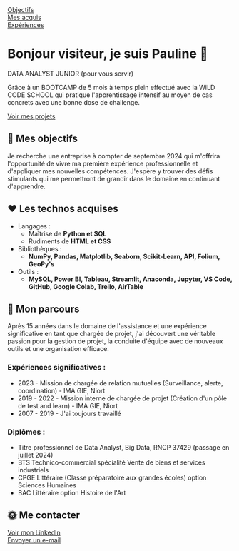 <!DOCTYPE html>
<html lang="fr">

<head>
  <meta charset="UTF-8">
  
<body>

  <nav id="menu">
    <div>
      <a href="#objectifs">Objectifs</a>
    </div>
    <div>
      <a href="#technos">Mes acquis</a>
    </div>
    <div>
      <a href="#parcours">Expériences</a>
    </div>
  </nav>

<div id="hero" class="card center margin-card">
  <h1>
    Bonjour visiteur, je suis <b>Pauline</b> 👋​
  </h1>
  <p>DATA ANALYST JUNIOR (pour vous servir)</p>
  <p id="citation">Grâce à un BOOTCAMP de 5 mois à temps plein effectué avec la WILD CODE SCHOOL qui pratique l'apprentissage intensif au moyen de cas concrets avec une bonne dose de challenge.</p>
  <a class="btn btn-red" href="https://github.com/PaulineS11" target="_blank">Voir mes projets</a>
</div>

  <!-- Section Objectif -->
  <div id="objectifs" class="card margin-card">
    <h2>🎯 Mes objectifs</h2>
    <p>Je recherche une entreprise à compter de septembre 2024 qui m'offrira l'opportunité de vivre ma première expérience professionnelle et d'appliquer mes nouvelles compétences. J'espère y trouver des défis stimulants qui me permettront de grandir dans le domaine en continuant d'apprendre.</p>
  </div>

  <!-- Section technos -->
  <div id="technos" class="card margin-card">
    <h2>❤️ Les technos acquises</h2>
    <ul>
      <li>Langages :
        <ul>
          <li>Maîtrise de <b>Python et SQL</b></li>
          <li>Rudiments de <b>HTML et CSS</b></li>
        </ul>
      </li>
      <li>Bibliothèques :
        <ul>
          <li><b>NumPy, Pandas, Matplotlib, Seaborn, Scikit-Learn, API, Folium, GeoPy's</b></li>
        </ul>
      </li>
      <li>Outils :
        <ul>
          <li><b>MySQL, Power BI, Tableau, Streamlit, Anaconda, Jupyter, VS Code, GitHub, Google Colab, Trello, AirTable</b></li>
        </ul>
      </li>
    </ul>
  </div>

  <!-- Section parcours / expérience -->
  <div id="parcours" class="card margin-card">
    <h2>🌱 Mon parcours</h2>
    <p>Après 15 années dans le domaine de l'assistance et une expérience significative en tant que chargée de projet, j'ai découvert une véritable passion pour la gestion de projet, la conduite d'équipe avec de nouveaux outils et une organisation efficace.</p>
    <h3>Expériences significatives :</h3>
    <ul>
      <li>2023 - Mission de chargée de relation mutuelles (Surveillance, alerte, coordination) - IMA GIE, Niort</li>
      <li>2019 - 2022 - Mission interne de chargée de projet (Création d'un pôle de test and learn) - IMA GIE, Niort</li>
      <li>2007 - 2019 - J'ai toujours travaillé</li>
    </ul>
    <h3>Diplômes :</h3>
    <ul>
      <li>Titre professionnel de Data Analyst, Big Data, RNCP 37429 (passage en juillet 2024)</li>
      <li>BTS Technico-commercial spécialité Vente de biens et services industriels</li>
      <li>CPGE Littéraire (Classe préparatoire aux grandes écoles) option Sciences Humaines</li>
      <li>BAC Littéraire option Histoire de l'Art</li>
    </ul>
  </div>

  <!-- Section Me Contacter -->
  <div id="contact" class="card margin-card">
    <h2>🌞 Me contacter</h2>
    <a class="btn btn-red" href="https://www.linkedin.com/in/psavariau/" target="_blank">Voir mon LinkedIn</a>
  </div>
  <div>
    <a href="mailto:posavariau@gmail.com?subject=Objet de l'email&body=Prise de contact via Github" class="btn btn-red">Envoyer un e-mail</a>
  </div>

</body>

</html>
